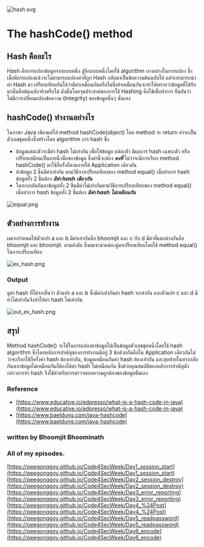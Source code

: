 ![hash.svg](https://peegonggoy.github.io/Code4SecWeek/PicCode4Sec/hash.svg)
# The hashCode() method
## Hash คืออะไร
Hash คือการแปลงข้อมูลจากแบบหนึ่ง สู่อีกแบบหนึ่งโดยใช้ algorithm บางอย่างในการแปลง ซึ่งเมื่อมีการแปลงแล้วจะไม่สามารถแปลงค่าที่ถูก Hash กลับมาเป็นข้อความต้นฉบับได้ แต่จะสามารถนำค่า Hash มา เปรียบเทียบกันได้ว่ามีค่าเหมือนกันหรือไม่ซึ่งถ้าเหมือนกันจะทำให้ทราบว่าข้อมูลที่ได้รับมานั้นคือต้นฉบับจริงหรือไม่  ดังนั้นโดยจุดประสงค์ของการใช้ Hashing คือใช้เพื่อทำการ ยืนยันว่าไม่มีการเปลี่ยนแปลงข้อความ (Integrity) ของข้อมูลนั้นๆ นั่นเอง
## hashCode() ทำงานอย่างไร
ในภาษา Java เพียงแต่ใส่ method hashCode(object) โดย method จะ return ค่าจะเป็นตัวเลขชุดหนึ่งซึ่งสร้างโดย algorithm การ hash ซึ่ง
* ข้อมูลแต่ละตัวจะมีค่า hash ไม่เท่ากัน เพื่อให้ข้อมูล
แต่ละตัว มีผลการ hash เฉพาะตัว หรือเปรียบเสมือนเป็นลายนิ้วมือของข้อมูล ซึ่งค่านี้จะต้อง **_คงที่_** ไม่ว่าจะมีการเรียก method hashCode() มาใช้กี่ครั้งก็ตามภายใต้ Application เดียวกัน
* ถ้าข้อมูล 2 ชิ้นมีค่าเท่ากัน ตามวิธีการเปรียบเทียบของ method equal() เมื่อทำการ hash ข้อมูลทั้ง 2 ชิ้นต้อง **_มีค่า hash เดียวกัน_**
* ในทางกลับกันหาข้อมูลทั้ง 2 ชิ้นมีค่าไม่เท่ากันตามวิธีการเปรียบเทียบของ method equal() เมื่อทำการ hash ข้อมูลทั้ง 2 ชิ้นต้อง **_มีค่า hash ไม่เหมือนกัน_**

![equal.png](https://peegonggoy.github.io/Code4SecWeek/PicCode4Sec/equal.png)

## ตัวอย่างการทำงาน
ผมจะกำหนดให้ตัวแปร a และ b มีค่าเท่ากันคือ bhoomjit และ c กับ d มีค่าที่แตกต่างกันคือ bhoomjit และ bhoomjit. ตามลำดับ ซึ่งผมจะนำแต่ละคู่มาเปรียบเทียบโดยใช้ method equal() ในการเปรียบเทียบ

![ex_hash.png](https://peegonggoy.github.io/Code4SecWeek/PicCode4Sec/ex_hash.png)

### Output
ดูค่า hash ที่ได้จะเห็นว่า ตัวแปร a และ b ซึ่งมีค่าเท่ากันค่า hash จะเท่ากัน และตัวแปร c และ d มีค่าไม่เท่ากันจึงทำให้ค่า hash ไม่เท่ากัน

![out_ex_hash.png](https://peegonggoy.github.io/Code4SecWeek/PicCode4Sec/out_ex_hash.png)

## สรุป
Method hashCode() จะใช้ในการแปลงค่าข้อมูลไปเป็นข้อมูลตัวเลขชุดหนึ่งโดยใช้ hash algorithm ซึ่งโดยหลักการสำคัญของการทำงานมีอยู่ 3 ข้อด้วยกันคือใน Application เดียวกันไม่ว่าจะเรียกใช้กี่ครั้งค่า hash ต้องเท่ากัน, ข้อมูลเหมือนกันค่า hash ต้องเท่ากัน และสุดท้ายในทางกลับกันหากข้อมูลไม่เหมือนกันก็ต้องได้ค่า hash ไม่เหมือนกัน ซึ่งด้วยคุณสมบัติของหลักการสำคัญดังกล่าวการทำ hash จึงใช้สำหรับการตรวจสอบความถูกต้องของข้อมูลนั่นเอง

### Reference
* [https://www.educative.io/edpresso/what-is-a-hash-code-in-java](https://www.educative.io/edpresso/what-is-a-hash-code-in-java)
* [https://www.baeldung.com/java-hashcode](https://www.baeldung.com/java-hashcode)

### written by Bhoomjit Bhoominath

### All of my episodes.
[https://peegonggoy.github.io/Code4SecWeek/Day1_session_start](https://peegonggoy.github.io/Code4SecWeek/Day1_session_start)<br>
[https://peegonggoy.github.io/Code4SecWeek/Day2_session_destroy](https://peegonggoy.github.io/Code4SecWeek/Day2_session_destroy)<br>
[https://peegonggoy.github.io/Code4SecWeek/Day3_error_reporting](https://peegonggoy.github.io/Code4SecWeek/Day3_error_reporting)<br>
[https://peegonggoy.github.io/Code4SecWeek/Day4_%24Post](https://peegonggoy.github.io/Code4SecWeek/Day4_%24Post)<br>
[https://peegonggoy.github.io/Code4SecWeek/Day5_readpassword](https://peegonggoy.github.io/Code4SecWeek/Day5_readpassword)<br>
[https://peegonggoy.github.io/Code4SecWeek/Day6_encode](https://peegonggoy.github.io/Code4SecWeek/Day6_encode)<br>
